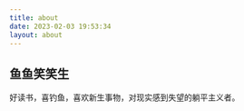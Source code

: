 ```yaml
---
title: about
date: 2023-02-03 19:53:34
layout: about
---
```


## 鱼鱼笑笑生

<!--
 目标:介绍自己，要求，幽默诙谐，有特点 。
 要求，模仿，史记人物介绍的写法？
-->

<!-- 一个兴趣使然的钓鱼佬,喜欢阅读， -->

好读书，喜钓鱼，喜欢新生事物，对现实感到失望的躺平主义者。
